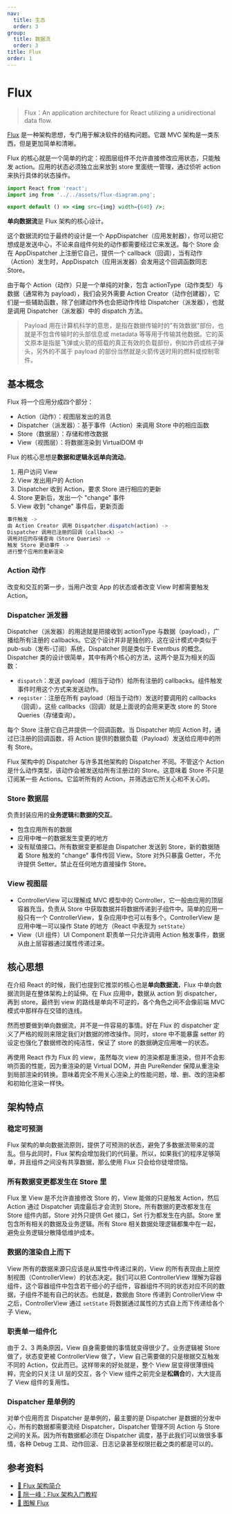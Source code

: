 ```yaml
---
nav:
  title: 生态
  order: 3
group:
  title: 数据流
  order: 3
title: Flux
order: 1
---
```


# Flux

> Flux：An application architecture for React utilizing a unidirectional data flow.

[Flux](https://facebook.github.io/flux/) 是一种架构思想，专门用于解决软件的结构问题。它跟 MVC 架构是一类东西，但是更加简单和清晰。

Flux 的核心就是一个简单的约定：视图层组件不允许直接修改应用状态，只能触发 action。应用的状态必须独立出来放到 store 里面统一管理，通过侦听 action 来执行具体的状态操作。

```jsx | inline
import React from 'react';
import img from '../../assets/flux-diagram.png';

export default () => <img src={img} width={640} />;
```

**单向数据流**是 Flux 架构的核心设计。

这个数据流的位于最终的设计是一个 AppDispatcher（应用发射器），你可以把它想成是发送中心，不论来自组件何处的动作都需要经过它来发送。每个 Store 会在 AppDispatcher 上注册它自己，提供一个 callback（回调），当有动作（Action）发生时，AppDispatch（应用派发器）会发用这个回调函数同志 Store。

由于每个 Action（动作）只是一个单纯的对象，包含 actionType（动作类型）与数据（通常称为 payload），我们会另外需要 Action Creator（动作创建器），它们是一些辅助函数，除了创建动作外也会把动作传给 Dispatcher（派发器），也就是调用 Dispatcher（派发器）中的 dispatch 方法。

> Payload 用在计算机科学的意思，是指在数据传输时的"有效数据"部份，也就是不包含传输时的头部信息或 metadata 等等用于传输其他数据。它的英文原本是指是飞弹或火箭的搭载的真正有效的负载部份，例如炸药或核子弹头，另外的不属于 payload 的部份当然就是火箭传送时用的燃料或控制零件。

## 基本概念

Flux 将一个应用分成四个部分：

- Action（动作）：视图层发出的消息
- Dispatcher（派发器）：基于事件（Action）来调用 Store 中的相应函数
- Store（数据层）：存储和修改数据
- View（视图层）：将数据渲染到 VirtualDOM 中

Flux 的核心思想是**数据和逻辑永远单向流动**。

1. 用户访问 View
2. View 发出用户的 Action
3. Dispatcher 收到 Action，要求 Store 进行相应的更新
4. Store 更新后，发出一个 "change" 事件
5. View 收到 "change" 事件后，更新页面

```js
事件触发 ->
由 Action Creator 调用 Dispatcher.dispatch(action) ->
Dispatcher 调用已注册的回调（callback）->
调用对应的存储查询（Store Queries）->
触发 Store 更动事件 ->
进行整个应用的重新渲染
```

### Action 动作

改变和交互的第一步，当用户改变 App 的状态或者改变 View 时都需要触发 Action。

### Dispatcher 派发器

Dispatcher（派发器）的用途就是把接收到 actionType 与数据（payload），广播给所有注册的 callbacks。它这个设计并非是独创的，这在设计模式中类似于 pub-sub（发布-订阅）系统，Dispatcher 则是类似于 Eventbus 的概念。Dispatcher 类的设计很简单，其中有两个核心的方法，这两个是互为相关的函数：

- `dispatch`：发送 payload（相当于动作）给所有注册的 callbacks。组件触发事件时用这个方式来发送动作。
- `register`：注册在所有 payload（相当于动作）发送时要调用的 callbacks（回调）。这些 callbacks（回调）就是上面说的会用来更改 store 的 Store Queries（存储查询）。

每个 Store 注册它自己并提供一个回调函数。当 Dispatcher 响应 Action 时，通过已注册的回调函数，将 Action 提供的数据负载（Payload）发送给应用中的所有 Store。

Flux 架构中的 Dispatcher 与许多其他架构的 Dispatcher 不同。不管这个 Action 是什么动作类型，该动作会被发送给所有注册过的 Store。这意味着 Store 不只是订阅某一些 Actions。它监听所有的 Action，并筛选出它所关心和不关心的。

### Store 数据层

负责封装应用的**业务逻辑**和**数据的交互**。

- 包含应用所有的数据
- 应用中唯一的数据发生变更的地方
- 没有赋值接口。所有数据变更都是由 Dispatcher 发送到 Store，新的数据随着 Store 触发的 "change" 事件传回 View。Store 对外只暴露 Getter，不允许提供 Setter。禁止在任何地方直接操作 Store。

### View 视图层

- ControllerView 可以理解成 MVC 模型中的 Controller，它一般由应用的顶层容器充当，负责从 Store 中获取数据并将数据传递到子组件中。简单的应用一般只有一个 ControllerView，复杂应用中也可以有多个。ControllerView 是应用中唯一可以操作 State 的地方（React 中表现为 `setState`）
- View（UI 组件）UI Component 职责单一只允许调用 Action 触发事件，数据从由上层容器通过属性传递过来。

## 核心思想

在介绍 React 的时候，我们也提到它推崇的核心也是**单向数据流**，Flux 中单向数据流则是在整体架构上的延伸。在 Flux 应用中，数据从 action 到 dispatcher，再到 store，最终到 view 的路线是单向不可逆的，各个角色之间不会像前端 MVC 模式中那样存在交错的连线。

然而想要做到单向数据流，并不是一件容易的事情。好在 Flux 的 dispatcher 定义了严格的规则来限定我们对数据的修改操作。同时，store 中不能暴露 setter 的设定也强化了数据修改的纯洁性，保证了 store 的数据确定应用唯一的状态。

再使用 React 作为 Flux 的 view，虽然每次 view 的渲染都是重渲染，但并不会影响页面的性能，因为重渲染的是 Virtual DOM，并由 PureRender 保障从重渲染到局部渲染的转换。意味着完全不用关心渲染上的性能问题，增、删、改的渲染都和初始化渲染一样快。

## 架构特点

### 稳定可预测

Flux 架构的单向数据流原则，提供了可预测的状态，避免了多数据流带来的混乱。但与此同时，Flux 架构会增加我们的代码量。所以，如果我们的程序足够简单，并且组件之间没有共享数据，那么使用 Flux 只会给你徒增烦恼。

### 所有数据变更都发生在 Store 里

Flux 里 View 是不允许直接修改 Store 的，View 能做的只是触发 Action，然后 Action 通过 Dispatcher 调度最后才会流到 Store。所有数据的更改都发生在 Store 组件内部，Store 对外只提供 Get 接口，Set 行为都发生在内部。Store 里包含所有相关的数据及业务逻辑。所有 Store 相关数据处理逻辑都集中在一起，避免业务逻辑分散降低维护成本。

### 数据的渲染自上而下

View 所有的数据来源只应该是从属性中传递过来的，View 的所有表现由上层控制视图（ControllerView）的状态决定。我们可以把 ControllerView 理解为容器组件，这个容器组件中包含若干细小的子组件，容器组件不同的状态对应不同的数据，子组件不能有自己的状态。也就是，数据由 Store 传递到 ControllerView 中之后，ControllerView 通过 `setState` 将数据通过属性的方式自上而下传递给各个子 View。

### 职责单一组件化

由于 2、3 两条原因，View 自身需要做的事情就变得很少了。业务逻辑被 Store 做了，状态变更被 ControllerView 做了，View 自己需要做的只是根据交互触发不同的 Action，仅此而已。这样带来的好处就是，整个 View 层变得很薄很纯粹，完全的只关注 UI 层的交互，各个 View 组件之前完全是**松耦合**的，大大提高了 View 组件的复用性。

### Dispatcher 是单例的

对单个应用而言 Dispatcher 是单例的，最主要的是 Dispatcher 是数据的分发中心，所有的数据都需要流经 Dispatcher，Dispatcher 管理不同 Action 与 Store 之间的关系。因为所有数据都必须在 Dispatcher 调度，基于此我们可以做很多事情，各种 Debug 工具、动作回滚、日志记录甚至权限拦截之类的都是可以的。

## 参考资料

- [📝 Flux 架构简介](https://www.jdon.com/idea/flux.html)
- [📝 阮一峰：Flux 架构入门教程](http://www.ruanyifeng.com/blog/2016/01/flux.html)
- [📝 图解 Flux](https://zhuanlan.zhihu.com/p/20263396)
